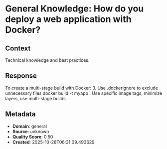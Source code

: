 # General Knowledge: How do you deploy a web application with Docker?

## Context
Technical knowledge and best practices.

## Response
To create a multi-stage build with Docker: 3. Use .dockerignore to exclude unnecessary files docker build -t myapp . Use specific image tags, minimize layers, use multi-stage builds

## Metadata
- **Domain**: general
- **Source**: unknown
- **Quality Score**: 0.50
- **Created**: 2025-10-28T06:31:09.493629